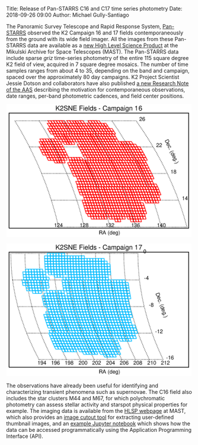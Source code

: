 Title: Release of Pan-STARRS C16 and C17 time series photometry
Date: 2018-09-26 09:00
Author: Michael Gully-Santiago

The Panoramic Survey Telescope and Rapid Response System, [Pan-STARRS](https://panstarrs.stsci.edu/) observed the K2 Campaign 16 and 17 fields contemporaneously from the ground with its wide field imager.  All the images from these Pan-STARRS data are available as a [new High Level Science Product](https://archive.stsci.edu/prepds/k2sne/) at the Mikulski Archive for Space Telescopes (MAST).  The Pan-STARRS data include sparse *griz* time-series photometry of the entire 115 square degree K2 field of view, acquired in 7 square degree mosaics.  The number of time samples ranges from about 4 to 35, depending on the band and campaign, spaced over the approximately 80 day campaigns.  K2 Project Scientist Jessie Dotson and collaborators have also published [a new Research Note of the AAS](http://iopscience.iop.org/journal/2515-5172) describing the motivation for contemporaneous observations, date ranges, per-band photometric cadences, and field center positions.


<a href="images/news/projections_c16.png"><img class="img-responsive" style="max-width:500px;" src="images/news/projections_c16.png" alt="C16 Pan-STARRS Field"></a>

<a href="images/news/projections_c17.png"><img class="img-responsive" style="max-width:500px;" src="images/news/projections_c17.png" alt="C17 Pan-STARRS Field"></a>

The observations have already been useful for identifying and characterizing transient phenomena such as supernovae.  The C16 field also includes the star clusters M44 and M67, for which polychromatic photometry can assess stellar activity and starspot physical properties for example.  The imaging data is available from the [HLSP webpage](https://archive.stsci.edu/prepds/k2sne/) at MAST, which also provides an [image cutout tool](https://ps1images.stsci.edu/cgi-bin/hlspcutouts) for extracting user-defined thumbnail images, and an [example Jupyter notebook](https://github.com/spacetelescope/MAST-API-Notebooks/tree/master/HLSP/K2SNE/) which shows how the data can be accessed programmatically using the Application Programming Interface (API).
